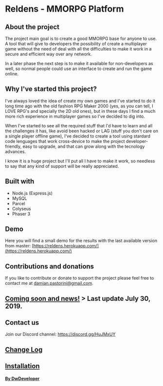 # Reldens - MMORPG Platform

## About the project
The project main goal is to create a good MMORPG base for anyone to use. A tool that will give to developers the possibility of create a multiplayer game without the need of deal with all the difficulties to make it work in a secure and efficient way over any network.

In a later phase the next step is to make it available for non-developers as well, so normal people could use an interface to create and run the game online.

## Why I've started this project?
I've always loved the idea of create my own games and I've started to do it long time ago with the old fashion RPG Maker 2000 (yes, as you can tell, I LOVE RPG's and specially the 2D old ones), but in these days I find a much more rich experience in multiplayer games so I've decided to dig into.

When I've started to see all the required stuff that I'd have to learn and all the challenges it has, like avoid been hacked or LAG (stuff you don't care on a single player offline game), I've decided to create a tool using stardard code lenguages that work cross-device to make the project developer-friendly, easy to upgrade, and that can grow along with the tecnology advances.

I know it is a huge project but I'll put all I have to make it work, so needless to say that any kind of support will be really appreciated.

## Built with
+ Node.js (Express.js)
+ MySQL
+ Parcel
+ Colyseus
+ Phaser 3

## Demo
Here you will find a small demo for the results with the last available version from master: [https://reldens.herokuapp.com/](https://reldens.herokuapp.com/)

## Contributions and donations
If you like to contribute or donate to support the project please feel free to contact me at damian.pastorini@gmail.com.

## [Coming soon and news!](https://github.com/damian-pastorini/reldens/wiki/Coming-soon-&-News "Coming soon & News archive") > Last update July 30, 2019.

## Contact us
Join our Discord channel: https://discord.gg/HuJMxUY

## [Change Log](https://github.com/damian-pastorini/dwdgame/wiki/Change-Log "Change Log")

## [Installation](https://github.com/damian-pastorini/dwdgame/wiki/Installation "Installation")

#### [By DwDeveloper](https://www.dwdeveloper.com/ "DwDeveloper")
